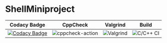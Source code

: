 # ShellMiniproject

| Codacy Badge | CppCheck | Valgrind | Build |
|-|-|-|-|
| [![Codacy Badge](https://api.codacy.com/project/badge/Grade/a71af5bf832a43e7b1698ad6804368b5)](https://app.codacy.com/gh/99002460/ShellMicroProject?utm_source=github.com&utm_medium=referral&utm_content=99002460/ShellMicroProject&utm_campaign=Badge_Grade) | ![cppcheck-action](https://github.com/99002460/ShellMiniproject/workflows/cppcheck-action/badge.svg?branch=main) | ![Valgrind](https://github.com/99002460/ShellMiniproject/workflows/Valgrind/badge.svg?branch=main) | ![C/C++ CI](https://github.com/99002460/ShellMiniproject/workflows/C/C++%20CI/badge.svg) |

